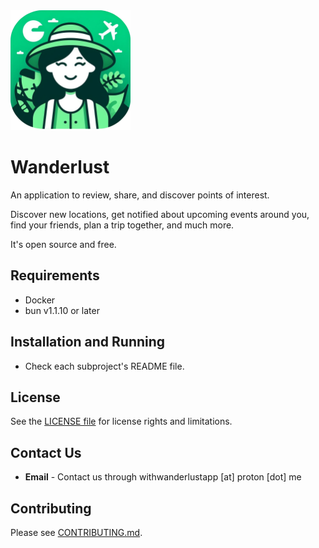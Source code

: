 <img width="192" src="https://raw.githubusercontent.com/mertturkmenoglu/wanderlust/main/web/src/app/icon.png" alt="Wanderlust logo" />

# Wanderlust

An application to review, share, and discover points of interest.

Discover new locations, get notified about upcoming events around you, find your friends, plan a trip together, and much more.

It's open source and free.

## Requirements

- Docker
- bun v1.1.10 or later

## Installation and Running

- Check each subproject's README file.

## License

See the [LICENSE file](LICENSE) for license rights and limitations.

## Contact Us

- **Email** - Contact us through withwanderlustapp [at] proton [dot] me

## Contributing

Please see [CONTRIBUTING.md](./CONTRIBUTING.md).
